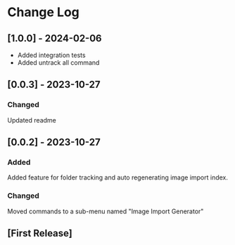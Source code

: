# Change Log

## [1.0.0] - 2024-02-06
- Added integration tests
- Added untrack all command

## [0.0.3] - 2023-10-27

### Changed
Updated readme

## [0.0.2] - 2023-10-27

### Added
Added feature for folder tracking and auto regenerating image import index.

### Changed
Moved commands to a sub-menu named "Image Import Generator"

## [First Release]
